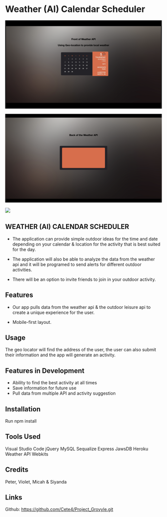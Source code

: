 # Weather (AI) Calendar Scheduler

![Screen Shot Weather API.png.](Front%20of%20Weather%20API.001.png)

![Screen Shot Weather API.png.](Back%20of%20the%20Weather%20API.001.png)

![](Weather%20API.gif)

## WEATHER (AI) CALENDAR SCHEDULER

* The application can provide simple outdoor ideas for the time and date depending on your calendar & location for the activity that is best suited for the day.

* The application will also be able to analyze the data from the weather api and it will be programed to send alerts for different outdoor activities.

* There will be an option to invite friends to join in your outdoor activity.

## Features 

* Our app pulls data from the weather api & the outdoor leisure api to create a unique experience for the user.

* Mobile-first layout.

## Usage

The geo locator will find the address of the user, the user can also submit their information and the app will generate an activity.

## Features in Development

* Ability to find the best activity at all times
* Save information for future use
* Pull data from multiple API and activity suggestion

## Installation

Run npm install 

## Tools Used

Visual Studio Code
jQuery
MySQL
Sequalize
Express
JawsDB
Heroku
Weather API
Webkits 

## Credits

Peter, Violet, Micah & Siyanda

## Links

Github: https://github.com/Cete4/Project_Grovyle.git

